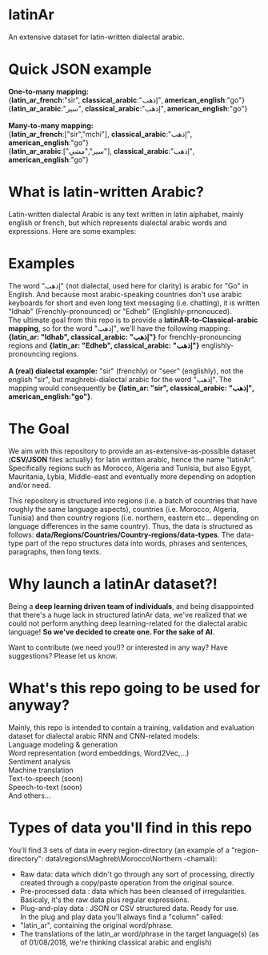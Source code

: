 # latinAr
An extensive dataset for latin-written dialectal arabic.

# Quick JSON example
<b>One-to-many mapping:</b></br>
{<b>latin_ar_french</b>:"sir", <b>classical_arabic</b>:"إذهب", <b>american_english</b>:"go"}</br>
{<b>latin_ar_arabic</b>:"سير", <b>classical_arabic</b>:"إذهب", <b>american_english</b>:"go"}</br></br>
<b>Many-to-many mapping:</b></br>
{<b>latin_ar_french</b>:["sir","mchi"], <b>classical_arabic</b>:"إذهب", <b>american_english</b>:"go"}</br>
{<b>latin_ar_arabic</b>:["سير","مشي"], <b>classical_arabic</b>:"إذهب", <b>american_english</b>:"go"}</br>

# What is latin-written Arabic?
Latin-written dialectal Arabic is any text written in latin alphabet, mainly english or french, but which represents dialectal arabic words and expressions. Here are some examples:

# Examples 
The word "إذهب" (not dialectal, used here for clarity) is arabic for "Go" in English. And because most arabic-speaking countries don't use arabic keyboards for short and even long text messaging (i.e. chatting), it is written "Idhab" (Frenchly-pronounced) or "Edheb" (Englishly-prnonouced). </br>The ultimate goal from this repo is to provide a <b>latinAR-to-Classical-arabic mapping</b>, so for the word "إذهب", we'll have the following mapping: <b>{latin_ar: "Idhab", classical_arabic: "إذهب"}</b> for frenchly-pronouncing regions and <b>{latin_ar: "Edheb", classical_arabic: "إذهب"}</b> englishly-pronouncing regions.<br/><br/>
<b>A (real) dialectal example:</b> "sir" (frenchly) or "seer" (englishly), not the english "sir", but maghrebi-dialectal arabic for the word "إذهب". The mapping would consequently be <b>{latin_ar: "sir", classical_arabic: "إذهب", american_english:"go"}</b>. 

# The Goal
We aim with this repository to provide an as-extensive-as-possible dataset (<b>CSV/JSON</b> files actually) for latin written arabic, hence the name "latinAr". Specifically regions such as Morocco, Algeria and Tunisia, but also Egypt, Mauritania, Lybia, Middle-east and eventually more depending on adoption and/or need.

This repository is structured into regions (i.e. a batch of countries that have roughly the same language aspects), countries (i.e. Morocco, Algeria, Tunisia) and then country regions (i.e. northern, eastern etc... depending on language differences in the same country).
Thus, the data is structured as follows: <b>data/Regions/Countries/Country-regions/data-types</b>.
The data-type part of the repo structures data into words, phrases and sentences, paragraphs, then long texts.

# Why launch a latinAr dataset?!
Being a <b>deep learning driven team of individuals</b>, and being disappointed that there's a huge lack in structured latinAr data, we've realized that we could not perform anything deep learning-related for the dialectal arabic language! <b>So we've decided to create one. For the sake of AI</b>.

Want to contribute (we need you!)? or interested in any way? Have suggestions? Please let us know.

# What's this repo going to be used for anyway?
Mainly, this repo is intended to contain a training, validation and evaluation dataset for dialectal arabic RNN and CNN-related models:<br/>
Language modeling & generation<br/>
Word representation (word embeddings, Word2Vec,...)<br/>
Sentiment analysis<br/>
Machine translation<br/>
Text-to-speech (soon)<br/>
Speech-to-text (soon)<br/>
And others...

# Types of data you'll find in this repo
You'll find 3 sets of data in every region-directory (an example of a "region-directory": data\regions\Maghreb\Morocco\Northern -chamali):
- Raw data: data which didn't go through any sort of processing, directly created through a copy/paste operation from the original source.
- Pre-processed data : data which has been cleansed of irregularities. Basicaly, it's the raw data plus regular expressions.
- Plug-and-play data : JSON or CSV structured data. Ready for use.</br>
In the plug and play data you'll always find a "column" called:
- "latin_ar", containing the original word/phrase.
- The translations of the latin_ar word/phrase in the target language(s) (as of 01/08/2018, we're thinking classical arabic and english)
